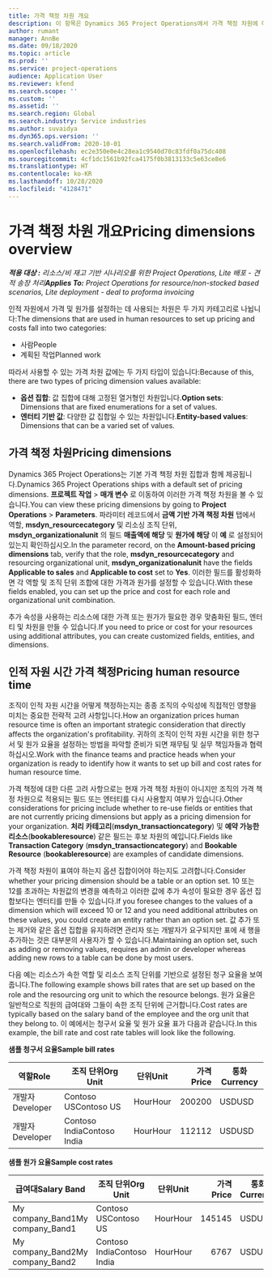 ```yaml
---
title: 가격 책정 차원 개요
description: 이 항목은 Dynamics 365 Project Operations에서 가격 책정 차원에 대한 정보를 제공합니다.
author: rumant
manager: AnnBe
ms.date: 09/18/2020
ms.topic: article
ms.prod: ''
ms.service: project-operations
audience: Application User
ms.reviewer: kfend
ms.search.scope: ''
ms.custom: ''
ms.assetid: ''
ms.search.region: Global
ms.search.industry: Service industries
ms.author: suvaidya
ms.dyn365.ops.version: ''
ms.search.validFrom: 2020-10-01
ms.openlocfilehash: ec2e350e0e4c28ea1c9540d70c83fdf0a75dc408
ms.sourcegitcommit: 4cf1dc1561b92fca4175f0b3813133c5e63ce8e6
ms.translationtype: HT
ms.contentlocale: ko-KR
ms.lasthandoff: 10/28/2020
ms.locfileid: "4128471"
---
```

# <a name="pricing-dimensions-overview"></a><span data-ttu-id="51e2e-103">가격 책정 차원 개요</span><span class="sxs-lookup"><span data-stu-id="51e2e-103">Pricing dimensions overview</span></span>

<span data-ttu-id="51e2e-104">_**적용 대상 :** 리소스/비 재고 기반 시나리오를 위한 Project Operations, Lite 배포 - 견적 송장 처리_</span><span class="sxs-lookup"><span data-stu-id="51e2e-104">_**Applies To:** Project Operations for resource/non-stocked based scenarios, Lite deployment - deal to proforma invoicing_</span></span>

<span data-ttu-id="51e2e-105">인적 자원에서 가격 및 원가를 설정하는 데 사용되는 차원은 두 가지 카테고리로 나뉩니다:</span><span class="sxs-lookup"><span data-stu-id="51e2e-105">The dimensions that are used in human resources to set up pricing and costs fall into two categories:</span></span>

- <span data-ttu-id="51e2e-106">사람</span><span class="sxs-lookup"><span data-stu-id="51e2e-106">People</span></span>
- <span data-ttu-id="51e2e-107">계획된 작업</span><span class="sxs-lookup"><span data-stu-id="51e2e-107">Planned work</span></span>

<span data-ttu-id="51e2e-108">따라서 사용할 수 있는 가격 차원 값에는 두 가지 타입이 있습니다:</span><span class="sxs-lookup"><span data-stu-id="51e2e-108">Because of this, there are two types of pricing dimension values available:</span></span>

- <span data-ttu-id="51e2e-109">**옵션 집합**: 값 집합에 대해 고정된 열거형인 차원입니다.</span><span class="sxs-lookup"><span data-stu-id="51e2e-109">**Option sets**: Dimensions that are fixed enumerations for a set of values.</span></span>
- <span data-ttu-id="51e2e-110">**엔터티 기반 값**: 다양한 값 집합일 수 있는 차원입니다.</span><span class="sxs-lookup"><span data-stu-id="51e2e-110">**Entity-based values**: Dimensions that can be a varied set of values.</span></span>

## <a name="pricing-dimensions"></a><span data-ttu-id="51e2e-111">가격 책정 차원</span><span class="sxs-lookup"><span data-stu-id="51e2e-111">Pricing dimensions</span></span>

<span data-ttu-id="51e2e-112">Dynamics 365 Project Operations는 기본 가격 책정 차원 집합과 함께 제공됩니다.</span><span class="sxs-lookup"><span data-stu-id="51e2e-112">Dynamics 365 Project Operations ships with a default set of pricing dimensions.</span></span> <span data-ttu-id="51e2e-113">**프로젝트 작업** > **매개 변수** 로 이동하여 이러한 가격 책정 차원을 볼 수 있습니다.</span><span class="sxs-lookup"><span data-stu-id="51e2e-113">You can view these pricing dimensions by going to **Project Operations** > **Parameters**.</span></span> <span data-ttu-id="51e2e-114">파라미터 레코드에서 **금액 기반 가격 책정 차원** 탭에서 역할, **msdyn_resourcecategory** 및 리소싱 조직 단위, **msdyn_organizationalunit** 의 필드 **매출액에 해당** 및 **원가에 해당** 이 **예** 로 설정되어 있는지 확인하십시오.</span><span class="sxs-lookup"><span data-stu-id="51e2e-114">In the parameter record, on the **Amount-based pricing dimensions** tab, verify that the role, **msdyn_resourcecategory** and resourcing organizational unit, **msdyn_organizationalunit** have the fields **Applicable to sales** and **Applicable to cost** set to **Yes**.</span></span> <span data-ttu-id="51e2e-115">이러한 필드를 활성화하면 각 역할 및 조직 단위 조합에 대한 가격과 원가를 설정할 수 있습니다.</span><span class="sxs-lookup"><span data-stu-id="51e2e-115">With these fields enabled, you can set up the price and cost for each role and organizational unit combination.</span></span>

<span data-ttu-id="51e2e-116">추가 속성을 사용하는 리소스에 대한 가격 또는 원가가 필요한 경우 맞춤화된 필드, 엔터티 및 차원을 만들 수 있습니다.</span><span class="sxs-lookup"><span data-stu-id="51e2e-116">If you need to price or cost for your resources using additional attributes, you can create customized fields, entities, and dimensions.</span></span>

## <a name="pricing-human-resource-time"></a><span data-ttu-id="51e2e-117">인적 자원 시간 가격 책정</span><span class="sxs-lookup"><span data-stu-id="51e2e-117">Pricing human resource time</span></span>
<span data-ttu-id="51e2e-118">조직이 인적 자원 시간을 어떻게 책정하는지는 종종 조직의 수익성에 직접적인 영향을 미치는 중요한 전략적 고려 사항입니다.</span><span class="sxs-lookup"><span data-stu-id="51e2e-118">How an organization prices human resource time is often an important strategic consideration that directly affects the organization's profitability.</span></span> <span data-ttu-id="51e2e-119">귀하의 조직이 인적 자원 시간을 위한 청구서 및 원가 요율을 설정하는 방법을 파악할 준비가 되면 재무팀 및 실무 책임자들과 협력하십시오.</span><span class="sxs-lookup"><span data-stu-id="51e2e-119">Work with the finance teams and practice heads when your organization is ready to identify how it wants to set up bill and cost rates for human resource time.</span></span>

<span data-ttu-id="51e2e-120">가격 책정에 대한 다른 고려 사항으로는 현재 가격 책정 차원이 아니지만 조직의 가격 책정 차원으로 적용되는 필드 또는 엔터티를 다시 사용할지 여부가 있습니다.</span><span class="sxs-lookup"><span data-stu-id="51e2e-120">Other considerations for pricing include whether to re-use fields or entities that are not currently pricing dimensions but apply as a pricing dimension for your organization.</span></span> <span data-ttu-id="51e2e-121">**처리 카테고리**(**msdyn_transactioncategory**) 및 **예약 가능한 리소스**(**bookableresource**) 같은 필드는 후보 차원의 예입니다.</span><span class="sxs-lookup"><span data-stu-id="51e2e-121">Fields like **Transaction Category** (**msdyn_transactioncategory**) and **Bookable Resource** (**bookableresource**) are examples of candidate dimensions.</span></span> 

<span data-ttu-id="51e2e-122">가격 책정 차원이 표여야 하는지 옵션 집합이어야 하는지도 고려합니다.</span><span class="sxs-lookup"><span data-stu-id="51e2e-122">Consider whether your pricing dimension should be a table or an option set.</span></span> <span data-ttu-id="51e2e-123">10 또는 12를 초과하는 차원값의 변경을 예측하고 이러한 값에 추가 속성이 필요한 경우 옵션 집합보다는 엔터티를 만들 수 있습니다.</span><span class="sxs-lookup"><span data-stu-id="51e2e-123">If you foresee changes to the values of a dimension which will exceed 10 or 12 and you need additional attributes on these values, you could create an entity rather than an option set.</span></span> <span data-ttu-id="51e2e-124">값 추가 또는 제거와 같은 옵션 집합을 유지하려면 관리자 또는 개발자가 요구되지만 표에 새 행을 추가하는 것은 대부분의 사용자가 할 수 있습니다.</span><span class="sxs-lookup"><span data-stu-id="51e2e-124">Maintaining an option set, such as adding or removing values, requires an admin or developer whereas adding new rows to a table can be done by most users.</span></span>

<span data-ttu-id="51e2e-125">다음 예는 리소스가 속한 역할 및 리소스 조직 단위를 기반으로 설정된 청구 요율을 보여줍니다.</span><span class="sxs-lookup"><span data-stu-id="51e2e-125">The following example shows bill rates that are set up based on the role and the resourcing org unit to which the resource belongs.</span></span> <span data-ttu-id="51e2e-126">원가 요율은 일반적으로 직원의 급여대와 그들이 속한 조직 단위에 근거합니다.</span><span class="sxs-lookup"><span data-stu-id="51e2e-126">Cost rates are typically based on the salary band of the employee and the org unit that they belong to.</span></span> <span data-ttu-id="51e2e-127">이 예에서는 청구서 요율 및 원가 요율 표가 다음과 같습니다.</span><span class="sxs-lookup"><span data-stu-id="51e2e-127">In this example, the bill rate and cost rate tables will look like the following.</span></span>

<span data-ttu-id="51e2e-128">**샘플 청구서 요율**</span><span class="sxs-lookup"><span data-stu-id="51e2e-128">**Sample bill rates**</span></span>

| <span data-ttu-id="51e2e-129">역할</span><span class="sxs-lookup"><span data-stu-id="51e2e-129">Role</span></span>        | <span data-ttu-id="51e2e-130">조직 단위</span><span class="sxs-lookup"><span data-stu-id="51e2e-130">Org Unit</span></span>    |<span data-ttu-id="51e2e-131">단위</span><span class="sxs-lookup"><span data-stu-id="51e2e-131">Unit</span></span>      |<span data-ttu-id="51e2e-132">가격</span><span class="sxs-lookup"><span data-stu-id="51e2e-132">Price</span></span>      |<span data-ttu-id="51e2e-133">통화</span><span class="sxs-lookup"><span data-stu-id="51e2e-133">Currency</span></span>  |
| ------------|-------------|----------|----------:|----------|
| <span data-ttu-id="51e2e-134">개발자</span><span class="sxs-lookup"><span data-stu-id="51e2e-134">Developer</span></span>   | <span data-ttu-id="51e2e-135">Contoso US</span><span class="sxs-lookup"><span data-stu-id="51e2e-135">Contoso US</span></span>  |<span data-ttu-id="51e2e-136">Hour</span><span class="sxs-lookup"><span data-stu-id="51e2e-136">Hour</span></span> | <span data-ttu-id="51e2e-137">200</span><span class="sxs-lookup"><span data-stu-id="51e2e-137">200</span></span>|<span data-ttu-id="51e2e-138">USD</span><span class="sxs-lookup"><span data-stu-id="51e2e-138">USD</span></span>     |
| <span data-ttu-id="51e2e-139">개발자</span><span class="sxs-lookup"><span data-stu-id="51e2e-139">Developer</span></span>   | <span data-ttu-id="51e2e-140">Contoso India</span><span class="sxs-lookup"><span data-stu-id="51e2e-140">Contoso India</span></span> |<span data-ttu-id="51e2e-141">Hour</span><span class="sxs-lookup"><span data-stu-id="51e2e-141">Hour</span></span>|   <span data-ttu-id="51e2e-142">112</span><span class="sxs-lookup"><span data-stu-id="51e2e-142">112</span></span>|<span data-ttu-id="51e2e-143">USD</span><span class="sxs-lookup"><span data-stu-id="51e2e-143">USD</span></span>     |


<span data-ttu-id="51e2e-144">**샘플 원가 요율**</span><span class="sxs-lookup"><span data-stu-id="51e2e-144">**Sample cost rates**</span></span>

| <span data-ttu-id="51e2e-145">급여대</span><span class="sxs-lookup"><span data-stu-id="51e2e-145">Salary Band</span></span>     | <span data-ttu-id="51e2e-146">조직 단위</span><span class="sxs-lookup"><span data-stu-id="51e2e-146">Org Unit</span></span>    |<span data-ttu-id="51e2e-147">단위</span><span class="sxs-lookup"><span data-stu-id="51e2e-147">Unit</span></span>      |<span data-ttu-id="51e2e-148">가격</span><span class="sxs-lookup"><span data-stu-id="51e2e-148">Price</span></span>      |<span data-ttu-id="51e2e-149">통화</span><span class="sxs-lookup"><span data-stu-id="51e2e-149">Currency</span></span>  |
| ----------------|-------------|----------|----------:|----------|
| <span data-ttu-id="51e2e-150">My company_Band1</span><span class="sxs-lookup"><span data-stu-id="51e2e-150">My company_Band1</span></span> | <span data-ttu-id="51e2e-151">Contoso US</span><span class="sxs-lookup"><span data-stu-id="51e2e-151">Contoso US</span></span>  |<span data-ttu-id="51e2e-152">Hour</span><span class="sxs-lookup"><span data-stu-id="51e2e-152">Hour</span></span> | <span data-ttu-id="51e2e-153">145</span><span class="sxs-lookup"><span data-stu-id="51e2e-153">145</span></span>|<span data-ttu-id="51e2e-154">USD</span><span class="sxs-lookup"><span data-stu-id="51e2e-154">USD</span></span>     |
| <span data-ttu-id="51e2e-155">My company_Band2</span><span class="sxs-lookup"><span data-stu-id="51e2e-155">My company_Band2</span></span> | <span data-ttu-id="51e2e-156">Contoso India</span><span class="sxs-lookup"><span data-stu-id="51e2e-156">Contoso India</span></span> |<span data-ttu-id="51e2e-157">Hour</span><span class="sxs-lookup"><span data-stu-id="51e2e-157">Hour</span></span>|   <span data-ttu-id="51e2e-158">67</span><span class="sxs-lookup"><span data-stu-id="51e2e-158">67</span></span>|<span data-ttu-id="51e2e-159">USD</span><span class="sxs-lookup"><span data-stu-id="51e2e-159">USD</span></span>     |
